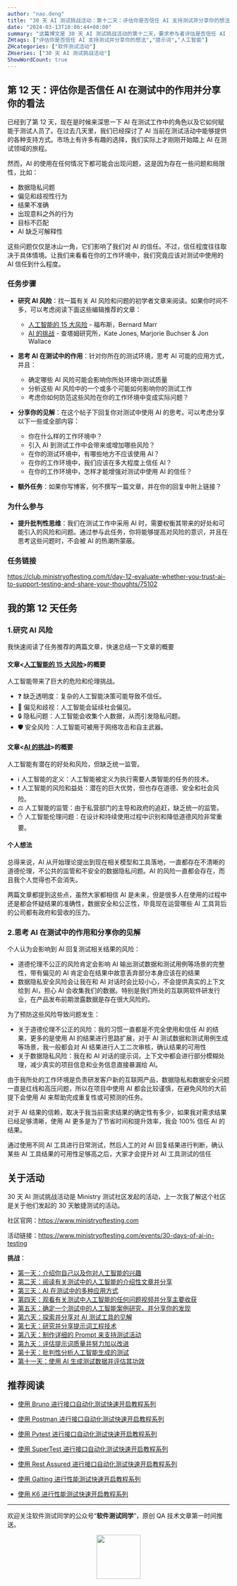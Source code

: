 ```yaml
---
author: "nao.deng"
title: "30 天 AI 测试挑战活动：第十二天：评估你是否信任 AI 支持测试并分享你的想法"
date: "2024-03-13T10:06:44+08:00"
summary: "这篇博文是 30 天 AI 测试挑战活动的第十二天，要求参与者评估是否信任 AI 支持测试，并分享他们的想法。博文可能包括作者对于在测试过程中依赖 AI 的信任程度、其对测试结果的可靠性和准确性的看法，以及是否愿意将 AI 与传统测试方法相结合的观点。通过分享关于对 AI 信任度的评估和看法，读者将了解作者在实际应用中对 AI 在测试中的信任程度以及对其潜在优势和限制的理解。这个系列活动有望为测试专业人士提供一个深入了解和讨论在测试中信任 AI 的实际案例，并促进更广泛的行业对话。"
ZHtags: ["评估你是否信任 AI 支持测试并分享你的想法","提示词","人工智能"]
ZHcategories: ["软件测试活动"]
ZHseries: ["30 天 AI 测试挑战活动"]
ShowWordCount: true
---
```


## 第 12 天：评估你是否信任 AI 在测试中的作用并分享你的看法

已经到了第 12 天，现在是时候来深思一下 AI 在测试工作中的角色以及它如何赋能于测试人员了。在过去几天里，我们已经探讨了 AI 当前在测试活动中能够提供的各种支持方式。市场上有许多有趣的选择，我们实际上才刚刚开始踏上 AI 在测试领域的旅程。

然而，AI 的使用在任何情况下都可能会出现问题，这是因为存在一些问题和局限性，比如：

- 数据隐私问题
- 偏见和歧视性行为
- 结果不准确
- 出现意料之外的行为
- 目标不匹配
- AI 缺乏可解释性

这些问题仅仅是冰山一角，它们影响了我们对 AI 的信任。不过，信任程度往往取决于具体情境。让我们来看看在你的工作环境中，我们究竟应该对测试中使用的 AI 信任到什么程度。

### 任务步骤

- **研究 AI 风险**：找一篇有关 AI 风险和问题的初学者文章来阅读。如果你时间不多，可以考虑阅读下面这些编辑推荐的文章：

  - [人工智能的 15 大风险](https://www.forbes.com/sites/bernardmarr/2023/06/02/the-15-biggest-risks-of-artificial-intelligence/) - 福布斯，Bernard Marr
  - [AI 的挑战](https://www.chathamhouse.org/2022/03/challenges-ai) - 查塔姆研究所，Kate Jones, Marjorie Buchser & Jon Wallace

- **思考 AI 在测试中的作用**：针对你所在的测试环境，思考 AI 可能的应用方式，并且：

  - 确定哪些 AI 风险可能会影响你所处环境中测试质量
  - 分析这些 AI 风险中的一个或多个可能如何影响你的测试工作
  - 考虑你如何防范这些风险在你的工作环境中变成实际问题？
- **分享你的见解**：在这个帖子下回复你对测试中使用 AI 的思考。可以考虑分享以下一些或全部内容：
  - 你在什么样的工作环境中？
  - 引入 AI 到测试工作中会带来或增加哪些风险？
  - 在你的测试环境中，有哪些地方不应该使用 AI？
  - 在你的工作环境中，我们应该在多大程度上信任 AI？
  - 在你的工作环境中，怎样才能增强对测试中使用 AI 的信任？
- **额外任务**：如果你写博客，何不撰写一篇文章，并在你的回复中附上链接？

### 为什么参与

- **提升批判性思维**：我们在测试工作中采用 AI 时，需要权衡其带来的好处和可能引入的风险和问题。通过参与此任务，你将能够提高对风险的意识，并且在思考这些问题时，不会被 AI 的热潮所蒙蔽。

### 任务链接

<https://club.ministryoftesting.com/t/day-12-evaluate-whether-you-trust-ai-to-support-testing-and-share-your-thoughts/75102>

## 我的第 12 天任务

### 1.**研究 AI 风险**

我快速阅读了任务推荐的两篇文章，快速总结一下文章的概要

#### 文章<[人工智能的 15 大风险](https://www.forbes.com/sites/bernardmarr/2023/06/02/the-15-biggest-risks-of-artificial-intelligence/)>的概要

人工智能带来了巨大的危险和伦理挑战。

- ❓ 缺乏透明度：复杂的人工智能决策可能导致不信任。
- 👥 偏见和歧视：人工智能会延续社会偏见。
- 🔒 隐私问题：人工智能会收集个人数据，从而引发隐私问题。
- 🛡️ 安全风险：人工智能可被用于网络攻击和自主武器。

#### 文章<[AI 的挑战](https://www.chathamhouse.org/2022/03/challenges-ai)>的概要

人工智能有潜在的好处和风险，但缺乏统一监管。

- ℹ️ 人工智能的定义：人工智能被定义为执行需要人类智能的任务的技术。
- ❗️ 人工智能的风险和益处：潜在的巨大优势，但也存在道德、安全和社会风险。
- ⚖️ 人工智能的监管：由于私营部门的主导和政府的追赶，缺乏统一的监管。
- ✋ 人工智能伦理问题：在设计和持续使用过程中识别和降低道德风险非常重要。

#### 个人想法

总得来说，AI 从开始理论提出到现在相关模型和工具落地，一直都存在不清晰的道德伦理，不公共的监管和不安全的数据隐私问题。AI 的风险一直都会存在，而且我个人觉得也不会消失。

两篇文章都提到这些点，虽然大家都相信 AI 是未来，但是很多人在使用的过程中还是都会怀疑结果的准确性，数据安全和公正性，毕竟现在运营哪些 AI 工具背后的公司都有政府和营收的压力。

### 2.**思考 AI 在测试中的作用**和**分享你的见解**

个人认为会影响到 AI 回复测试相关结果的风险：

- 道德伦理不公正的风险肯定会影响 AI 输出测试数据和测试用例等场景的完整性，带有偏见的 AI 肯定会在结果中故意丢弃部分本身应该在的结果
- 数据隐私安全风险会让我在和 AI 对话时会比较小心，不会提供真实的上下文给到 AI，担心 AI 会收集我们的数据。特别是我们所处的互联网软件研发行业，在产品发布前期泄露数据是存在很大风险的。

为了预防这些风险导致问题发生：

- 关于道德伦理不公正的风险：我的习惯一直都是不完全使用和信任 AI 的结果，更多的是使用 AI 的结果进行思路扩展，对于 AI 测试数据和测试用例生成等场景，我一般都会对 AI 结果进行人工二次审核，确认结果的可用性
- 关于数据隐私风险：我在和 AI 对话的提示词，上下文中都会进行部分模糊处理，减少真实的项目信息和业务信息直接暴漏给 AI。

由于我所处的工作环境是负责研发客户新的互联网产品，数据隐私和数据安全问题一直是红线和高压问题，所以在项目中使用 AI 都会比较谨慎，在避免风险的大前提下会使用 AI 来帮助完成重复性或可预测的任务。

对于 AI 结果的信赖，取决于我当前需求结果的确定性有多少，如果我对需求结果已经足够清晰，使用 AI 更多是为了节省时间和提升效率，我会 100% 信任 AI 的结果。

通过使用不同 AI 工具进行日常测试，然后人工的对 AI 回复结果进行判断，确认某些 AI 工具结果的可用性足够高之后，大家才会提升对 AI 工具测试的信任

## 关于活动

30 天 AI 测试挑战活动是 Ministry 测试社区发起的活动，上一次我了解这个社区是关于他们发起的 30 天敏捷测试的活动。

社区官网：<https://www.ministryoftesting.com>

活动链接：<https://www.ministryoftesting.com/events/30-days-of-ai-in-testing>

**挑战**：

- [第一天：介绍你自己以及你对人工智能的兴趣](https://naodeng.com.cn/zh/posts/event/30-days-of-ai-in-testing-day-1-introduce-yourself-and-your-interest-in-ai/)
- [第二天：阅读有关测试中的人工智能的介绍性文章并分享](https://naodeng.com.cn/zh/posts/event/30-days-of-ai-in-testing-day-2-read-an-introductory-article-on-ai-in-testing-and-share-it/)
- [第三天：AI 在测试中的多种应用方式](https://naodeng.com.cn/zh/posts/event/30-days-of-ai-in-testing-day-3-list-ways-in-which-ai-is-used-in-testing/)
- [第四天：观看有关测试中人工智能的任何问题视频并分享主要收获](https://naodeng.com.cn/zh/posts/event/30-days-of-ai-in-testing-day-4-watch-the-ama-on-artificial-intelligence-in-testing-and-share-your-key-takeaway/)
- [第五天：确定一个测试中的人工智能案例研究，并分享你的发现](https://naodeng.com.cn/zh/posts/event/30-days-of-ai-in-testing-day-5-identify-a-case-study-on-ai-in-testing-and-share-your-findings/)
- [第六天：探索并分享对 AI 测试工具的见解](https://naodeng.com.cn/zh/posts/event/30-days-of-ai-in-testing-day-6-explore-and-share-insights-on-ai-testing-tools/)
- [第七天：研究并分享提示词工程技术](https://naodeng.com.cn/zh/posts/event/30-days-of-ai-in-testing-day-7-research-and-share-prompt-engineering-techniques/)
- [第八天：制作详细的 Prompt 来支持测试活动](https://naodeng.com.cn/zh/posts/event/30-days-of-ai-in-testing-day-8-craft-a-detailed-prompt-to-support-test-activities/)
- [第九天：评估提示词质量并努力加以改进](https://naodeng.com.cn/zh/posts/event/30-days-of-ai-in-testing-day-9-evaluate-prompt-quality-and-try-to-improve-it/)
- [第十天：批判性分析人工智能生成的测试](https://naodeng.com.cn/zh/posts/event/30-days-of-ai-in-testing-day-10-critically-analyse-ai-generated-tests/)
- [第十一天：使用 AI 生成测试数据并评估其功效](https://naodeng.com.cn/zh/posts/event/30-days-of-ai-in-testing-day-11-generate-test-data-using-ai-and-evaluate-its-efficacy/)

## 推荐阅读

- [使用 Bruno 进行接口自动化测试快速开启教程系列](https://naodeng.com.cn/zh/zhcategories/bruno/)

- [使用 Postman 进行接口自动化测试快速开启教程系列](https://naodeng.tech/zh/zhseries/postman-%E6%8E%A5%E5%8F%A3%E8%87%AA%E5%8A%A8%E5%8C%96%E6%B5%8B%E8%AF%95%E6%95%99%E7%A8%8B/)
- [使用 Pytest 进行接口自动化测试快速开启教程系列](https://naodeng.tech/zh/zhseries/pytest-%E6%8E%A5%E5%8F%A3%E8%87%AA%E5%8A%A8%E5%8C%96%E6%B5%8B%E8%AF%95%E6%95%99%E7%A8%8B/)
- [使用 SuperTest 进行接口自动化测试快速开启教程系列](https://naodeng.tech/zh/zhseries/supertest-%E6%8E%A5%E5%8F%A3%E8%87%AA%E5%8A%A8%E5%8C%96%E6%B5%8B%E8%AF%95%E6%95%99%E7%A8%8B/)
- [使用 Rest Assured 进行接口自动化测试快速开启教程系列](https://naodeng.tech/zh/zhseries/rest-assured-%E6%8E%A5%E5%8F%A3%E8%87%AA%E5%8A%A8%E5%8C%96%E6%B5%8B%E8%AF%95%E6%95%99%E7%A8%8B/)
- [使用 Galting 进行性能测试快速开启教程系列](https://naodeng.tech/zh/zhseries/gatling-%E6%80%A7%E8%83%BD%E6%B5%8B%E8%AF%95%E6%95%99%E7%A8%8B/)
- [使用 K6 进行性能测试快速开启教程系列](https://naodeng.com.cn/zh/zhseries/k6-%E6%80%A7%E8%83%BD%E6%B5%8B%E8%AF%95%E6%95%99%E7%A8%8B/)

---
欢迎关注软件测试同学的公众号“**软件测试同学**”，原创 QA 技术文章第一时间推送。
<!-- markdownlint-disable MD045 -->
<!-- markdownlint-disable MD033 -->
<center>
  <img src="https://cdn.jsdelivr.net/gh/naodeng/blogimg@master/uPic/2023112015'QR Code for 公众号.jpg" style="width: 100px;">
</center>
<!-- markdownlint-disable MD033 -->
<!-- markdownlint-disable MD045 -->